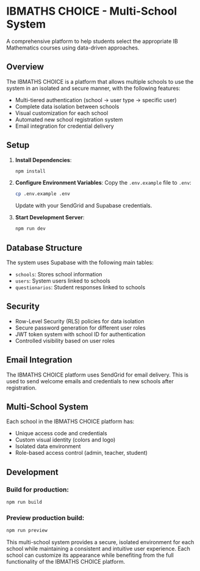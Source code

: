 # IBMATHS CHOICE - Multi-School System

A comprehensive platform to help students select the appropriate IB Mathematics courses using data-driven approaches.

## Overview

The IBMATHS CHOICE is a platform that allows multiple schools to use the system in an isolated and secure manner, with the following features:

- Multi-tiered authentication (school → user type → specific user)
- Complete data isolation between schools
- Visual customization for each school
- Automated new school registration system
- Email integration for credential delivery

## Setup

1. **Install Dependencies**:
   ```bash
   npm install
   ```

2. **Configure Environment Variables**:
   Copy the `.env.example` file to `.env`:
   ```bash
   cp .env.example .env
   ```
   Update with your SendGrid and Supabase credentials.

3. **Start Development Server**:
   ```bash
   npm run dev
   ```

## Database Structure

The system uses Supabase with the following main tables:
- `schools`: Stores school information
- `users`: System users linked to schools
- `questionarios`: Student responses linked to schools

## Security

- Row-Level Security (RLS) policies for data isolation
- Secure password generation for different user roles
- JWT token system with school ID for authentication
- Controlled visibility based on user roles

## Email Integration

The IBMATHS CHOICE platform uses SendGrid for email delivery. This is used to send welcome emails and credentials to new schools after registration.

## Multi-School System

Each school in the IBMATHS CHOICE platform has:
- Unique access code and credentials
- Custom visual identity (colors and logo)
- Isolated data environment
- Role-based access control (admin, teacher, student)

## Development

### Build for production:
```bash
npm run build
```

### Preview production build:
```bash
npm run preview
```

This multi-school system provides a secure, isolated environment for each school while maintaining a consistent and intuitive user experience. Each school can customize its appearance while benefiting from the full functionality of the IBMATHS CHOICE platform.
